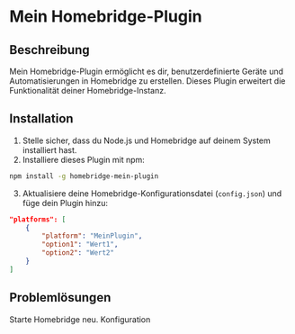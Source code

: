 # Mein Homebridge-Plugin

## Beschreibung

Mein Homebridge-Plugin ermöglicht es dir, benutzerdefinierte Geräte und Automatisierungen in Homebridge zu erstellen. Dieses Plugin erweitert die Funktionalität deiner Homebridge-Instanz.

## Installation

1. Stelle sicher, dass du Node.js und Homebridge auf deinem System installiert hast.
2. Installiere dieses Plugin mit npm:
 ````bash  
npm install -g homebridge-mein-plugin
````

3. Aktualisiere deine Homebridge-Konfigurationsdatei (`config.json`) und füge dein Plugin hinzu:

```json
"platforms": [
    {
        "platform": "MeinPlugin",
        "option1": "Wert1",
        "option2": "Wert2"
    }
]
````
## Problemlösungen

Starte Homebridge neu.
Konfiguration
